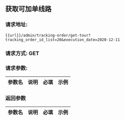 ## 获取可加单线路
### 请求地址:
```
{{url}}/admin/tracking-order/get-tour?tracking_order_id_list=20&execution_date=2020-12-11
```
### 请求方式: GET  
### 请求参数:  

|参数名|说明|必填|示例|  
 |---|---|---|---|  
### 返回参数  

|参数名|说明|必填|示例|  
 |---|---|---|---|  

